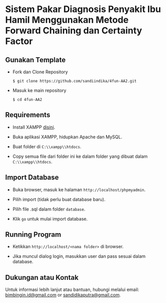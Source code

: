 # Sistem Pakar Diagnosis Penyakit Ibu Hamil Menggunakan Metode Forward Chaining dan Certainty Factor


## Gunakan Template

  - Fork dan Clone Repository
    ```
    $ git clone https://github.com/sandiindika/4fun-AA2.git
    ```

  - Masuk ke main repository
    ```
    $ cd 4fun-AA2
    ```


## Requirements

  - Install XAMPP [disini](https://www.apachefriends.org/download.html).
  
  - Buka aplikasi XAMPP, hidupkan Apache dan MySQL.
  
  - Buat folder di `C:\\xampp\\htdocs`.

  - Copy semua file dari folder ini ke dalam folder yang dibuat dalam `C:\\xampp\\htdocs`.


## Import Database
  
  - Buka browser, masuk ke halaman `http://localhost/phpmyadmin`.

  - Pilih import (tidak perlu buat database baru).

  - Pilih file .sql dalam folder `database`.
  
  - Klik `go` untuk mulai import database.


## Running Program

  - Ketikkan `http://localhost/<nama folder>` di browser.

  - Jika muncul dialog login, masukkan user dan pass sesuai dalam database.


## Dukungan atau Kontak

Untuk informasi lebih lanjut atau bantuan, hubungi melalui email: bimbingin.id@gmail.com or sandidikaputra@gmail.com.